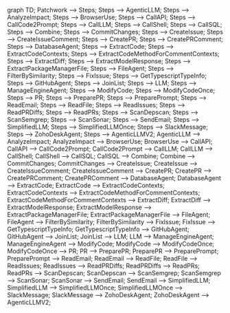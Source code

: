graph TD;
  Patchwork --> Steps;
  Steps --> AgenticLLM;
  Steps --> AnalyzeImpact;
  Steps --> BrowserUse;
  Steps --> CallAPI;
  Steps --> CallCode2Prompt;
  Steps --> CallLLM;
  Steps --> CallShell;
  Steps --> CallSQL;
  Steps --> Combine;
  Steps --> CommitChanges;
  Steps --> CreateIssue;
  Steps --> CreateIssueComment;
  Steps --> CreatePR;
  Steps --> CreatePRComment;
  Steps --> DatabaseAgent;
  Steps --> ExtractCode;
  Steps --> ExtractCodeContexts;
  Steps --> ExtractCodeMethodForCommentContexts;
  Steps --> ExtractDiff;
  Steps --> ExtractModelResponse;
  Steps --> ExtractPackageManagerFile;
  Steps --> FileAgent;
  Steps --> FilterBySimilarity;
  Steps --> FixIssue;
  Steps --> GetTypescriptTypeInfo;
  Steps --> GitHubAgent;
  Steps --> JoinList;
  Steps --> LLM;
  Steps --> ManageEngineAgent;
  Steps --> ModifyCode;
  Steps --> ModifyCodeOnce;
  Steps --> PR;
  Steps --> PreparePR;
  Steps --> PreparePrompt;
  Steps --> ReadEmail;
  Steps --> ReadFile;
  Steps --> ReadIssues;
  Steps --> ReadPRDiffs;
  Steps --> ReadPRs;
  Steps --> ScanDepscan;
  Steps --> ScanSemgrep;
  Steps --> ScanSonar;
  Steps --> SendEmail;
  Steps --> SimplifiedLLM;
  Steps --> SimplifiedLLMOnce;
  Steps --> SlackMessage;
  Steps --> ZohoDeskAgent;
  Steps --> AgenticLLMV2;
  AgenticLLM --> AnalyzeImpact;
  AnalyzeImpact --> BrowserUse;
  BrowserUse --> CallAPI;
  CallAPI --> CallCode2Prompt;
  CallCode2Prompt --> CallLLM;
  CallLLM --> CallShell;
  CallShell --> CallSQL;
  CallSQL --> Combine;
  Combine --> CommitChanges;
  CommitChanges --> CreateIssue;
  CreateIssue --> CreateIssueComment;
  CreateIssueComment --> CreatePR;
  CreatePR --> CreatePRComment;
  CreatePRComment --> DatabaseAgent;
  DatabaseAgent --> ExtractCode;
  ExtractCode --> ExtractCodeContexts;
  ExtractCodeContexts --> ExtractCodeMethodForCommentContexts;
  ExtractCodeMethodForCommentContexts --> ExtractDiff;
  ExtractDiff --> ExtractModelResponse;
  ExtractModelResponse --> ExtractPackageManagerFile;
  ExtractPackageManagerFile --> FileAgent;
  FileAgent --> FilterBySimilarity;
  FilterBySimilarity --> FixIssue;
  FixIssue --> GetTypescriptTypeInfo;
  GetTypescriptTypeInfo --> GitHubAgent;
  GitHubAgent --> JoinList;
  JoinList --> LLM;
  LLM --> ManageEngineAgent;
  ManageEngineAgent --> ModifyCode;
  ModifyCode --> ModifyCodeOnce;
  ModifyCodeOnce --> PR;
  PR --> PreparePR;
  PreparePR --> PreparePrompt;
  PreparePrompt --> ReadEmail;
  ReadEmail --> ReadFile;
  ReadFile --> ReadIssues;
  ReadIssues --> ReadPRDiffs;
  ReadPRDiffs --> ReadPRs;
  ReadPRs --> ScanDepscan;
  ScanDepscan --> ScanSemgrep;
  ScanSemgrep --> ScanSonar;
  ScanSonar --> SendEmail;
  SendEmail --> SimplifiedLLM;
  SimplifiedLLM --> SimplifiedLLMOnce;
  SimplifiedLLMOnce --> SlackMessage;
  SlackMessage --> ZohoDeskAgent;
  ZohoDeskAgent --> AgenticLLMV2;
